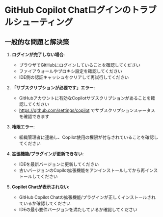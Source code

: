 # GitHub Copilot Chatログインのトラブルシューティング

## 一般的な問題と解決策

1. **ログインが完了しない場合**:
   - ブラウザでGitHubにログインしていることを確認してください
   - ファイアウォールやプロキシ設定を確認してください
   - IDE側の認証キャッシュをクリアして再試行してください

2. **「サブスクリプションが必要です」エラー**:
   - GitHubアカウントに有効なCopilotサブスクリプションがあることを確認してください
   - https://github.com/settings/copilot でサブスクリプションステータスを確認できます

3. **権限エラー**:
   - 組織管理者に連絡し、Copilot使用の権限が付与されていることを確認してください

4. **拡張機能/プラグインが更新できない**:
   - IDEを最新バージョンに更新してください
   - 古いバージョンのCopilot拡張機能をアンインストールしてから再インストールしてください

5. **Copilot Chatが表示されない**:
   - GitHub Copilot Chatの拡張機能/プラグインが正しくインストールされているか確認してください
   - IDEの最小要件バージョンを満たしているか確認してください
